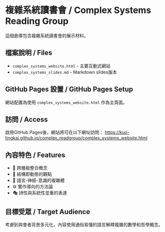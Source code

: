 # 複雜系統讀書會 / Complex Systems Reading Group

這個倉庫包含複雜系統讀書會的展示材料。

## 檔案說明 / Files
- `complex_systems_website.html` - 主要互動式網站
- `complex_systems_slides.md` - Markdown slides版本

## GitHub Pages 設置 / GitHub Pages Setup
網站配置為使用 `complex_systems_website.html` 作為主頁面。

## 訪問 / Access
啟用GitHub Pages後，網站將可在以下網址訪問：
https://kuo-tingkai.github.io/complex_readgroup/complex_systems_website.html

## 內容特色 / Features
- 🧩 跨層級整合概念
- 🔄 結構即動態的觀點
- 🧠 語言-神經-意識的複雜體
- ⚙️ 實作導向的方法論
- 🎭 詩性與系統性並重的表達

## 目標受眾 / Target Audience
考慮到與會者背景多元化，內容使用通俗易懂的語言解釋複雜的數學和哲學概念。
